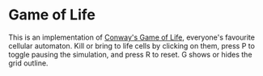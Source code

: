 # Game of Life

This is an implementation of [Conway's Game of Life](https://en.wikipedia.org/wiki/Conway%27s_Game_of_Life),
everyone's favourite cellular automaton. Kill or bring to life cells by clicking on them, press P to toggle
pausing the simulation, and press R to reset. G shows or hides the grid outline.
